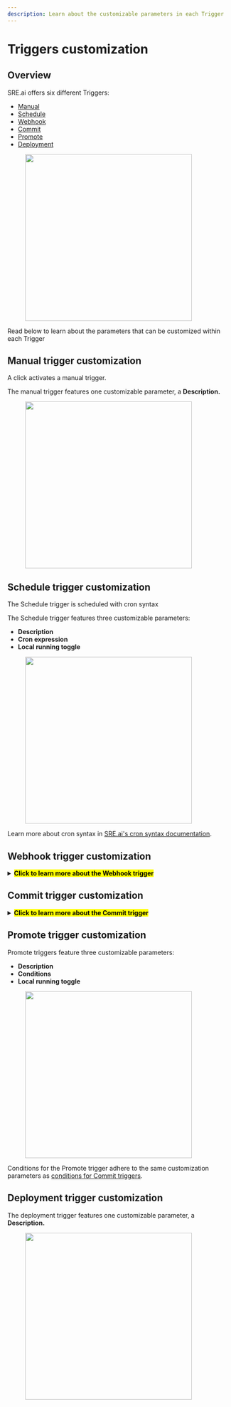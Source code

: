 ```yaml
---
description: Learn about the customizable parameters in each Trigger
---
```


# Triggers customization

## Overview

SRE.ai offers six different Triggers:

* [Manual](triggers-customization.md#manual-trigger-customization)&#x20;
* [Schedule](triggers-customization.md#schedule-trigger-customization)
* [Webhook](triggers-customization.md#webhook-trigger-customization)
* [Commit](triggers-customization.md#commit-trigger-customization)
* [Promote](triggers-customization.md#promote-trigger-customization)
* [Deployment](triggers-customization.md#deployment-trigger-customization)

<figure><img src="../../.gitbook/assets/Screenshot 2025-04-24 at 1.43.59 PM.png" alt="" width="375"><figcaption></figcaption></figure>

Read below to learn about the parameters that can be customized within each Trigger

## Manual trigger customization

A click activates a manual trigger.

The manual trigger features one customizable parameter, a **Description.**

<figure><img src="../../.gitbook/assets/Screenshot 2025-04-24 at 2.38.30 PM.png" alt="" width="375"><figcaption></figcaption></figure>

## Schedule trigger customization

The Schedule trigger is scheduled with cron syntax

The Schedule trigger features three customizable parameters:

* **Description**
* **Cron expression**
* **Local running toggle**

<figure><img src="../../.gitbook/assets/Screenshot 2025-04-24 at 2.42.03 PM.png" alt="" width="375"><figcaption></figcaption></figure>

Learn more about cron syntax in [SRE.ai's cron syntax documentation](../../images-and-media/cron-syntax.md).

## Webhook trigger customization

<details>

<summary><mark style="background-color:yellow;"><strong>Click to learn more about the Webhook trigger</strong></mark></summary>

The Webhook trigger features two customizable parameters:

* **Description**
* **Connected application**

<figure><img src="../../.gitbook/assets/Screenshot 2025-04-24 at 2.47.17 PM.png" alt="" width="375"><figcaption></figcaption></figure>

### Webhook trigger supported applications

The Webhooks trigger can connect with three apps:

* Jira
* Github
* Bitbucket

<figure><img src="../../.gitbook/assets/Screenshot 2025-04-24 at 2.49.46 PM.png" alt="" width="235"><figcaption></figcaption></figure>

</details>

## Commit trigger customization

<details>

<summary><mark style="background-color:yellow;"><strong>Click to learn more about the Commit trigger</strong></mark></summary>

The Commit trigger features three customizable parameters:

* **Description**
* **Conditions**
* **Local running toggle**

<figure><img src="../../.gitbook/assets/Screenshot 2025-04-24 at 4.29.26 PM.png" alt="" width="375"><figcaption></figcaption></figure>

By default, Commit Triggers are activated by the stated commit

### Conditions customization

Use the Conditions parameter to arrange conditions for the commit.&#x20;

<figure><img src="../../.gitbook/assets/Screenshot 2025-04-24 at 4.31.09 PM.png" alt=""><figcaption></figcaption></figure>

A condition can be defined as a value from one of six fields:

* Branch
* Name&#x20;
* User&#x20;
* Instance
* Package directory
* Repository

<figure><img src="../../.gitbook/assets/Screenshot 2025-04-24 at 4.37.07 PM.png" alt=""><figcaption></figcaption></figure>

Multiple conditions can be paired with one another

<figure><img src="../../.gitbook/assets/Screenshot 2025-04-24 at 4.39.00 PM.png" alt=""><figcaption></figcaption></figure>

Nodes are field values listed within other field values

<figure><img src="../../.gitbook/assets/Screenshot 2025-04-24 at 4.40.29 PM.png" alt=""><figcaption></figcaption></figure>

</details>

## Promote trigger customization

Promote triggers feature three customizable parameters:

* **Description**
* **Conditions**
* **Local running toggle**

<figure><img src="../../.gitbook/assets/Screenshot 2025-04-24 at 4.42.05 PM.png" alt="" width="375"><figcaption></figcaption></figure>

Conditions for the Promote trigger adhere to the same customization parameters as [conditions for Commit triggers](triggers-customization.md#click-to-learn-more-about-the-commit-trigger).

## Deployment trigger customization

The deployment trigger features one customizable parameter, a **Description.**

<figure><img src="../../.gitbook/assets/Screenshot 2025-04-24 at 4.41.40 PM.png" alt="" width="375"><figcaption></figcaption></figure>


